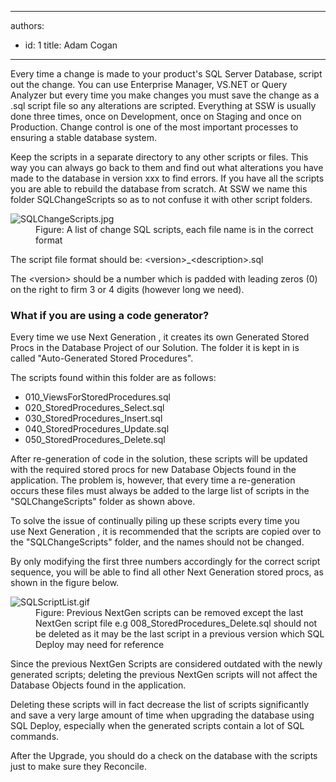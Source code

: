 

---
authors:
  - id: 1
    title: Adam Cogan
---




<span class='intro'> <p>Every time a change is made to your product's SQL Server Database, script out the change. You can use Enterprise Manager, VS.NET or Query Analyzer but every time you make changes you must save the change as a .sql script file so any alterations are scripted. Everything at SSW is usually done three times, once on Development, once on Staging and once on Production. Change control is one of the most important processes to ensuring a stable database system.<br></p><p>Keep the scripts in a separate directory to any other scripts or files. This way you can always go back to them and find out what alterations you have made to the database in version xxx to find errors. If you have all the scripts you are able to rebuild the database from scratch. At SSW we name this folder SQLChangeScripts so as to not confuse it with other script folders.​​<br></p> </span>

<dl class="image"><dt>
      <img src="/PublishingImages/SQLChangeScripts.jpg" alt="SQLChangeScripts.jpg" />
   </dt><dd>Figure&#58;&#160;A list of change SQL scripts, each file name is in the correct format</dd></dl><p>The script file format should be&#58; &lt;version&gt;_&lt;description&gt;.sql</p><p>The &lt;version&gt; should be a number which is padded with leading zeros (0) on the right to firm 3 or 4 digits (however long we need).​​​<br></p><h3 class="ssw15-rteElement-H3">What if you are using a code generator?​​<br></h3><p class="ssw15-rteElement-P">Every time we use&#160;Next Generation&#160;, it creates its own Generated Stored Procs in the Database Project of our Solution. The folder it is kept in is called &quot;Auto-Generated Stored Procedures&quot;.​​<br></p><p>The scripts found within this folder are as follows&#58;<br></p><ul><li>010_ViewsForStoredProcedures.sql</li><li>020_StoredProcedures_Select.sql</li><li>030_StoredProcedures_Insert.sql</li><li>040_StoredProcedures_Update.sql</li><li>050_StoredProcedures_Delete.sql</li></ul><p class="ssw15-rteElement-P">After re-generation of code in the solution, these scripts will be updated with the required stored procs for new Database Objects found in the application. The problem is, however, that every time a re-generation occurs these files must always be added to the large list of scripts in the &quot;SQLChangeScripts&quot; folder as shown above.​<br></p><p class="ssw15-rteElement-P">To solve the issue of continually piling up these scripts every time you use&#160;Next Generation&#160;, it is recommended that the scripts are copied over to the &quot;SQLChangeScripts&quot; folder, and the names should not be changed.​<br></p>By only modifying the first three numbers accordingly for the correct script sequence, you will be able to find all other Next Generation stored procs, as shown in the figure below.<br> 
<dl class="image">
   <dt>
      <img src="/PublishingImages/SQLScriptList.gif" alt="SQLScriptList.gif" />​</dt><dd>Figure&#58; Previous NextGen scripts can be removed except the last NextGen script file e.g 008_StoredProcedures_Delete.sql should not be deleted as it may be the last script in a previous version which SQL Deploy may need for reference<br></dd></dl><p class="ssw15-rteElement-P">Since the previous NextGen Scripts are considered outdated with the newly generated scripts; deleting the previous NextGen scripts will not affect the Database Objects found in the application.​​<br></p><p class="ssw15-rteElement-P">Deleting these scripts will in fact decrease the list of scripts significantly and save a very large amount of time when upgrading the database using SQL Deploy, especially when the generated scripts contain a lot of SQL commands.​​<br></p><p class="ssw15-rteElement-P">After the Upgrade, you should do a check on the database with the scripts just to make sure they Reconcile.​​<br></p>


